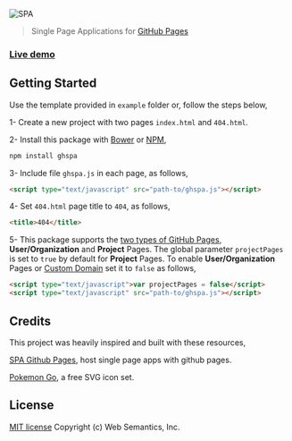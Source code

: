 ![SPA](https://websemantics.github.io/gh-pages-spa/img/screenshot.png)
> Single Page Applications for [GitHub Pages](https://pages.github.com/)

### [Live demo](http://websemantics.github.io/gh-pages-spa/)


## Getting Started

Use the template provided in `example` folder or, follow the steps below,

1- Create a new project with two pages `index.html` and `404.html`.

2- Install this package with [Bower](https://bower.io/) or [NPM](https://www.npmjs.com/),

```bash
npm install ghspa
```

3- Include file `ghspa.js` in each page, as follows,

```html
<script type="text/javascript" src="path-to/ghspa.js"></script>
```

4- Set `404.html` page title to `404`, as follows,

```html
<title>404</title>
```

5- This package supports the [two types of GitHub Pages](https://help.github.com/articles/user-organization-and-project-pages/), **User/Organization** and **Project** Pages. The global parameter `projectPages` is set to `true` by default for **Project** Pages. To enable **User/Organization** Pages or [Custom Domain](https://help.github.com/articles/using-a-custom-domain-with-github-pages/) set it to `false` as follows,

```html
<script type="text/javascript">var projectPages = false</script>
<script type="text/javascript" src="path-to/ghspa.js"></script>
```


## Credits

This project was heavily inspired and built with these resources,

[SPA Github Pages](https://github.com/rafrex/spa-github-pages), host single page apps with github pages.

[Pokemon Go](http://www.flaticon.com/packs/pokemon-go), a free SVG icon set.


## License

[MIT license](http://opensource.org/licenses/mit-license.php)
Copyright (c) Web Semantics, Inc.
